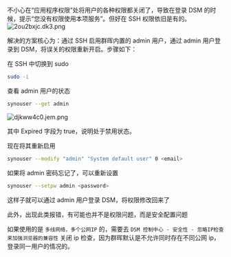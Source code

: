 ---
---

不小心在“应用程序权限”处将用户的各种权限都关闭了，导致在登录 DSM 的时候，提示“您没有权限使用本项服务”。但好在 SSH 权限依旧是有的。![2ou2bxjc.dk3.png](https://oss.puppetdev.top/image/note/5cec30083d81ed894916e3d250fe49f6.png)

<!--more-->

解决的方案核心为：通过 SSH 启用群晖内置的 admin 用户，通过 admin 用户登录到 DSM，将误关的权限重新开启。步骤如下：

在 SSH 中切换到 sudo

```sh
sudo -i
```

查看 admin 用户的状态

```sh
synouser --get admin
```

![djkww4c0.jem.png](https://oss.puppetdev.top/image/note/5bf9a1f7d8cd566a23ff1c76c8a5d9cc.png)

其中 Expired 字段为 true，说明处于禁用状态。

现在将其重新启用

```sh
synouser --modify "admin" "System default user" 0 <email>
```

如果将 admin 密码忘记了，可以重新设置

```sh
synouser --setpw admin <password>
```

这样子就可以通过 admin 用户登录 DSM，将权限修改回来了

此外，出现此类报错，有可能也并不是权限问题，而是安全配置问题

如果使用的是 `多线网络，多个公网IP` 的，需要去 `DSM 控制中心 - 安全性 - 忽略IP检查来加强浏览器的兼容性` 关闭 ip 检查，因为群晖默认是不允许同时存在不同公网 ip，登录同一用户的情况的。
